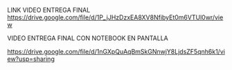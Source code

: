 LINK VIDEO ENTREGA FINAL
https://drive.google.com/file/d/1P_jJHzDzxEA8XV8NfibyEt0m6VTUl0wr/view

VIDEO ENTREGA FINAL CON NOTEBOOK EN PANTALLA
  
https://drive.google.com/file/d/1nGXpQuAqBmSkGNnwjY8LjdsZF5qnh6k1/view?usp=sharing
